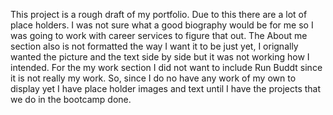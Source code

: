 This project is a rough draft of my portfolio. Due to this there are a lot of place holders. I was not sure what a good biography would be for me so I was going to work with career services to figure that out. The About me section also is not formatted the way I want it to be just yet, I orignally wanted the picture and the text side by side but it was not working how I intended. For the my work section I did not want to include Run Buddt since it is not really my work. So, since I do no have any work of my own to display yet I have place holder images and text until I have the projects that we do in the bootcamp done.
